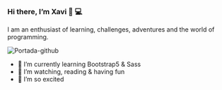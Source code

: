 ### Hi there, I’m Xavi 👋 💻
I am an enthusiast of learning, challenges, adventures and the world of programming.

![Portada-github](https://user-images.githubusercontent.com/106382364/173433370-c6e88e78-bb9f-4b85-a4b6-f16f6a874212.jpg)

- 🌱 I’m currently learning Bootstrap5 & Sass
- 👯 I’m watching, reading & having fun
- 🧐 I’m so excited

<!--
**XaviOli/XaviOli** is a ✨ _special_ ✨ repository because its `README.md` (this file) appears on your GitHub profile.

Here are some ideas to get you started:

- 🔭 I’m currently working on ...
- 🌱 I’m currently learning Bootstrap5 & Sass
- 👯 I’m looking to collaborate on ...
- 🤔 I’m looking for help with ...
- 💬 Ask me about ...
- 📫 How to reach me: ...
- 😄 Pronouns: ...
- ⚡ Fun fact: ...
-->
